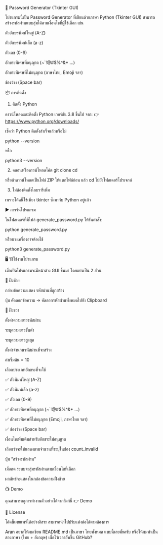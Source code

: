 📌 Password Generator (Tkinter GUI)

โปรแกรมนี้เป็น Password Generator ที่เขียนด้วยภาษา Python (Tkinter GUI) สามารถสร้างรหัสผ่านแบบสุ่มได้ตามเงื่อนไขที่ผู้ใช้เลือก เช่น

ตัวอักษรพิมพ์ใหญ่ (A-Z)

ตัวอักษรพิมพ์เล็ก (a-z)

ตัวเลข (0-9)

อักขระพิเศษที่อนุญาต (~`!@#$%^&* …)

อักขระพิเศษที่ไม่อนุญาต (ภาษาไทย, Emoji ฯลฯ)

ช่องว่าง (Space bar)

📦 การติดตั้ง
1. ติดตั้ง Python

ดาวน์โหลดและติดตั้ง Python เวอร์ชัน 3.8 ขึ้นไป จาก:
👉 https://www.python.org/downloads/

เช็คว่า Python ติดตั้งสำเร็จแล้วหรือไม่

python --version


หรือ

python3 --version

2. คลอนหรือดาวน์โหลดโค้ด
git clone <your-repository-url>
cd <project-directory>


หรือถ้าดาวน์โหลดเป็นไฟล์ ZIP ให้แตกไฟล์ก่อน แล้ว cd ไปยังโฟลเดอร์โปรเจกต์

3. ไม่ต้องติดตั้งไลบรารีเพิ่ม

เพราะโค้ดนี้ใช้เพียง tkinter ซึ่งมากับ Python อยู่แล้ว

▶️ การรันโปรแกรม

ในโฟลเดอร์ที่มีไฟล์ generate_password.py ให้รันคำสั่ง:

python generate_password.py


หรือบางเครื่องอาจต้องใช้

python3 generate_password.py

🖥️ วิธีใช้งานโปรแกรม

เมื่อเปิดโปรแกรมจะมีหน้าต่าง GUI ขึ้นมา โดยแบ่งเป็น 2 ส่วน

🔹 ฝั่งซ้าย

กล่องข้อความแสดง รหัสผ่านที่ถูกสร้าง

ปุ่ม คัดลอกข้อความ → คัดลอกรหัสผ่านทั้งหมดไปยัง Clipboard

🔹 ฝั่งขวา

ตั้งค่าความยาวรหัสผ่าน

ระบุความยาวขั้นต่ำ

ระบุความยาวสูงสุด

ตั้งค่าจำนวนรหัสผ่านที่จะสร้าง

ค่าเริ่มต้น = 10

เลือกประเภทอักขระที่จะใช้

✅ ตัวพิมพ์ใหญ่ (A-Z)

✅ ตัวพิมพ์เล็ก (a-z)

✅ ตัวเลข (0-9)

✅ อักขระพิเศษที่อนุญาต (~`!@#$%^&* …)

✅ อักขระพิเศษที่ไม่อนุญาต (Emoji, ภาษาไทย ฯลฯ)

✅ ช่องว่าง (Space bar)

เงื่อนไขเพิ่มเติมสำหรับอักขระไม่อนุญาต

เลือกว่าจะให้แสดงตามจำนวนที่ระบุในช่อง count_invalid

ปุ่ม “สร้างรหัสผ่าน”

เมื่อกด ระบบจะสุ่มรหัสผ่านตามเงื่อนไขที่เลือก

ผลลัพธ์จะแสดงในกล่องข้อความฝั่งซ้าย

📺 Demo

คุณสามารถดูการทำงานตัวอย่างได้จากลิงก์นี้
👉 Demo

📜 License

โค้ดนี้เผยแพร่ได้อย่างอิสระ สามารถนำไปปรับแต่งต่อได้ตามต้องการ

Aran อยากให้ผมเขียน README.md เป็นภาษา ไทยทั้งหมด แบบนี้เลยมั้ยครับ หรือให้ผมทำเป็น สองภาษา (ไทย + อังกฤษ) เผื่อไว้เวลาอัพขึ้น GitHub?
